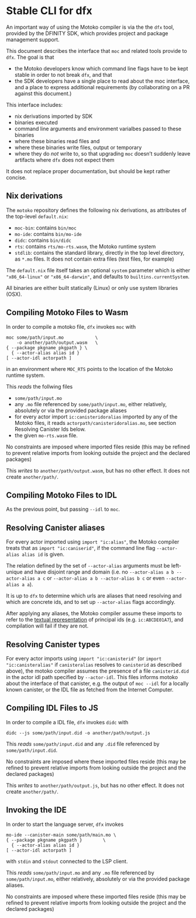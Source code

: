 Stable CLI for dfx
==================

An important way of using the Motoko compiler is via the the `dfx` tool,
provided by the DFINITY SDK, which provides project and package management
support.

This document describes the interface that `moc` and related tools provide to
`dfx`. The goal is that
 * the Motoko developers know which command line flags have to
   be kept stable in order to not break `dfx`, and that
 * the SDK developers have a single place to read about the moc interface, and
   a place to express additional requirements (by collaborating on a PR against
   this document.)

This interface includes:
 * nix derivations imported by SDK
 * binaries executed
 * command line arguments and environment varialbes passed to these binaries
 * where these binaries read files and
 * where these binaries write files, output or temporary
 * where they do _not_ write to, so that upgrading `moc` doesn’t suddenly leave
   artifacts where `dfx` does not expect them

It does not replace proper documentation, but should be kept rather concise.

Nix derivations
---------------

The `motoko` repository defines the following nix derivations, as attributes of
the top-level `default.nix`:

* `moc-bin`: contains `bin/moc`
* `mo-ide`: contains `bin/mo-ide`
* `didc`: contains `bin/didc`
* `rts`: contains `rts/mo-rts.wasm`, the Motoko runtime system
* `stdlib`: contains the standard library, directly in the top level directory,
  as `*.mo` files. It does not contain extra files (test files, for example)

The `default.nix` file itself takes an optional `system` parameter which is
either `"x86_64-linux"` or `"x86_64-darwin"`, and defaults to
`builtins.currentSystem`.

All binaries are either built statically (Linux) or only use system libraries (OSX).

Compiling Motoko Files to Wasm
------------------------------

In order to compile a motoko file, `dfx` invokes `moc` with

    moc some/path/input.mo            \
        -o another/path/output.wasm   \
	{ --package pkgname pkgpath } \
      { --actor-alias alias id }
	[ --actor-idl actorpath ]

in an environment where `MOC_RTS` points to the location of the Motoko runtime system.

This _reads_ the follwing files
 * `some/path/input.mo`
 * any `.mo` file referenced by `some/path/input.mo`, either relatively, absolutely or via the provided package aliases
 * for every actor import `ic:canisteridoralias` imported by any of the Motoko files, it reads `actorpath/canisteridoralias.mo`, see section Resolving Canister Ids below.
 * the given `mo-rts.wasm` file.

No constraints are imposed where imported files reside (this may be refined to prevent relative imports from looking outside the project and the declared packages)

This _writes_ to `another/path/output.wasm`, but has no other effect. It does
not create `another/path/`.

Compiling Motoko Files to IDL
-----------------------------

As the previous point, but passing `--idl` to `moc`.


Resolving Canister aliases
--------------------------

For every actor imported using `import "ic:alias"`, the Motoko compiler treats that as `import "ic:caniserid"`, if the command line flag `--actor-alias alias id` is given.

The relation defined by the set of `--actor-alias` arguments must be left-unique and have disjoint range and domain (i.e. no `--actor-alias a b --actor-alias a c` or `--actor-alias a b --actor-alias b c` or even `--actor-alias a a`).

It is up to `dfx` to determine which urls are aliases that need resolving and which are concrete ids, and to set up `--actor-alias` flags accordingly.

After applying any aliases, the Motoko compiler assume these imports to refer to the [textual representation] of principal ids (e.g. `ic:ABCDE01A7`), and compilation will fail if they are not.

[textual representation]: https://docs.dfinity.systems/spec/public/#textual-ids

Resolving Canister types
------------------------

For every actor imports using `import "ic:canisterid"` (or `import "ic:canisteralias"` if `canisteralias` resolves to `canisterid` as described above), the motoko compiler assumes the presence of a file `canisterid.did` in the actor idl path specified by `--actor-idl`. This files informs motoko about the interface of that canister, e.g. the output of `moc --idl` for a locally known canister, or the IDL file as fetched from the Internet Computer.

Compiling IDL Files to JS
-------------------------

In order to compile a IDL file, `dfx` invokes `didc` with

    didc --js some/path/input.did -o another/path/output.js

This _reads_ `some/path/input.did` and any `.did` file referenced by
`some/path/input.did`.

No constraints are imposed where these imported files reside (this may be refined to prevent relative imports from looking outside the project and the declared packages)

This _writes_ to `another/path/output.js`, but has no other effect. It does
not create `another/path/`.

Invoking the IDE
----------------

In order to start the language server, `dfx` invokes

    mo-ide --canister-main some/path/main.mo \
	{ --package pkgname pkgpath }        \
      { --actor-alias alias id }
	[ --actor-idl actorpath ]

with `stdin` and `stdout` connected to the LSP client.


This _reads_ `some/path/input.mo` and any `.mo` file referenced by
`some/path/input.mo`, either relatively, absolutely or via the provided package aliases.

No constraints are imposed where these imported files reside (this may be refined to prevent relative imports from looking outside the project and the declared packages)
